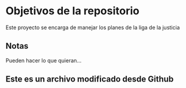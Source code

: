 # Objetivos de la repositorio

Este proyecto se encarga de manejar los planes de la liga de la justicia


## Notas
Pueden hacer lo que quieran...

## Este es un archivo modificado desde Github
